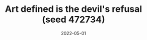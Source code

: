---
cc-type: picture
title: "Art defined is the devil's refusal (seed 472734)"
date: 2022-05-01
picture: /assets/nightcafe-studio/art-defined-is-the-devils-refusal-472734-fullsize.jpg
thumbnail: /assets/nightcafe-studio/art-defined-is-the-devils-refusal-472734-thumbnail.jpg
nightcafe-studio:
  model: Coherent
  prompt: "Art defined is the devil's refusal"
  weight: 0.5
  accuracy-boost: false
  runtime: short
  seed: 472734
tags:
  - art-defined-is-the-devils-refusal
  - NightCafe Studio
---